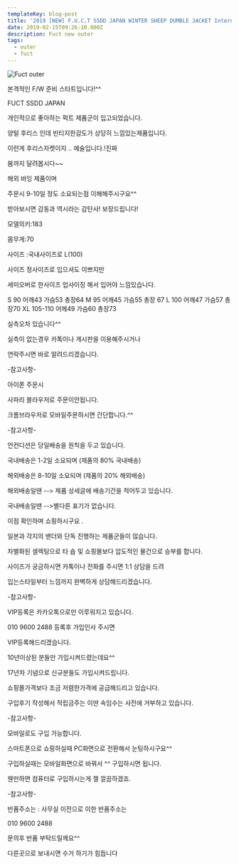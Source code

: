 ```yaml
---
templateKey: blog-post
title: '2019 [NEW] F.U.C.T SSDD JAPAN WINTER SHEEP DUMBLE JACKET International'
date: 2019-02-15T09:26:10.000Z
description: Fuct new outer
tags:
  - outer
  - fuct
---
```


![Fuct outer](/img/outer/20190212-fuct/FUCT-CAMO-HUUUURIS-ONEEE.jpg)

본격적인 F/W 준비 스타트입니다!^^







FUCT SSDD JAPAN



개인적으로 좋아하는 퍽트 제품군이 입고되었습니다.



양털 후리스 인데 빈티지한감도가 상당히 느낌있는제품입니다.



이런게 후리스자켓이지 .. 예술입니다.!진짜



봄까지 달려봅시다~~







해외 바잉 제품이며



주문시 9-10일 정도 소요되는점 이해해주시구요^^



받아보시면 감동과 역시라는 감탄사! 보장드립니다!







모델의키:183



몸무게:70



사이즈 :국내사이즈로 L(100)



사이즈 정사이즈로 입으셔도 이쁘지만



세미오버로 한사이즈 업사이징 해서 입어야 느낌있습니다.




 S  90   어깨43 가슴53 총장64
  M   95 어깨45 가슴55  총장 67
L   100  어깨47 가슴57 총장70
XL 105-110  어께49 가슴60 총장73














실측오차 있습니다^^




실측이 없는경우 카톡이나 게시판을 이용해주시거나



연락주시면 바로 알려드리겠습니다.



-참고사항-



아이폰 주문시



사파리 블라우저로 주문이안됩니다.



크롬브라우저로 모바일주문하시면 간단합니다.^^



-참고사항-



언컨디션은 당일배송을 원칙을 두고 있습니다.



국내배송은 1-2일 소요되며 (제품의 80% 국내배송)



해외배송은 8-10일 소요되며 (제품의 20% 해외배송)



해외배송일땐 --> 제품 상세글에 배송기간을 적어두고 있습니다.



국내배송일땐 -->별다른 표기가 없습니다.



이점 확인하며 쇼핑하시구요 .



일본과 각지의 밴더와 단독 진행하는 제품군들이 많습니다.



차별화된 셀렉팅으로 타 숍 및 쇼핑몰보다 압도적인 물건으로 승부를 합니다.



사이즈가 궁금하시면 카톡이나 전화를 주시면 1:1 상담을 드려



입는스타일부터 느낌까지 완벽하게 상담해드리겠습니다.















-참고사항-





VIP등록은 카카오톡으로만 이루워지고 있습니다.



010 9600 2488 등록후 가입인사 주시면



VIP등록해드리겠습니다.



10년이상된 분들만 가입시켜드렸는데요^^



17년차 기념으로 신규분들도 가입시켜드립니다.



쇼핑몰가격보다 조금 저렴한가격에 공급해드리고 있습니다.



구입후기 작성해서 적립금주는 이딴 속임수는 사전에 거부하고 있습니다.









-참고사항-



모바일로도 구입 가능합니다.



스마트폰으로 쇼핑하실때  PC화면으로 전환해서 눈팅하시구요^^



구입하실때는 모바일화면으로 바꿔서 ^^ 구입하시면 됩니다.



웬만하면 컴퓨터로 구입하시는게 젤 깔끔하겠죠.









-참고사항-





반품주소는 : 사무실 이전으로 이한 반품주소는



010 9600 2488



문의후 반품 부탁드릴께요^^



다른곳으로 보내시면 수거 하기가 힘듭니다

